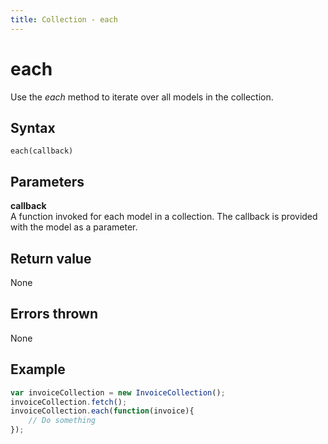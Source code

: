 ```yaml
---
title: Collection - each
---
```


# each

Use the *each* method to iterate over all models in the collection.


## Syntax

`each(callback)`


## Parameters

**callback**  
A function invoked for each model in a collection. The callback is provided with the model as a parameter.


## Return value
None


## Errors thrown
None


## Example

```javascript
var invoiceCollection = new InvoiceCollection();
invoiceCollection.fetch();
invoiceCollection.each(function(invoice){
    // Do something
});
```